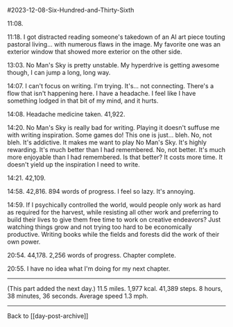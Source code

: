 #2023-12-08-Six-Hundred-and-Thirty-Sixth

11:08.

11:18.  I got distracted reading someone's takedown of an AI art piece touting pastoral living... with numerous flaws in the image.  My favorite one was an exterior window that showed more exterior on the other side.

13:03.  No Man's Sky is pretty unstable.  My hyperdrive is getting awesome though, I can jump a long, long way.

14:07.  I can't focus on writing.  I'm trying.  It's...  not connecting.  There's a flow that isn't happening here.  I have a headache.  I feel like I have something lodged in that bit of my mind, and it hurts.

14:08.  Headache medicine taken.  41,922.

14:20.  No Man's Sky is really bad for writing.  Playing it doesn't suffuse me with writing inspiration.  Some games do!  This one is just...  bleh.  No, not bleh.  It's addictive.  It makes me want to play No Man's Sky.  It's highly rewarding.  It's much better than I had remembered.  No, not better.  It's much more enjoyable than I had remembered.  Is that better?  It costs more time.  It doesn't yield up the inspiration I need to write.

14:21.  42,109.

14:58.  42,816.  894 words of progress.  I feel so lazy.  It's annoying.

14:59.  If I psychically controlled the world, would people only work as hard as required for the harvest, while resisting all other work and preferring to build their lives to give them free time to work on creative endeavors?  Just watching things grow and not trying too hard to be economically productive.  Writing books while the fields and forests did the work of their own power.

20:54.  44,178.  2,256 words of progress.  Chapter complete.

20:55.  I have no idea what I'm doing for my next chapter.

---
(This part added the next day.)  11.5 miles.  1,977 kcal.  41,389 steps.  8 hours, 38 minutes, 36 seconds.  Average speed 1.3 mph.

---
Back to [[day-post-archive]]